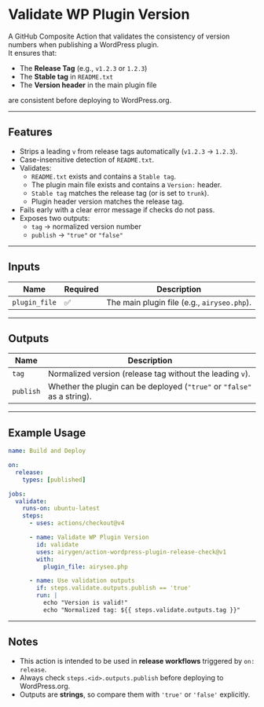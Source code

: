 # Validate WP Plugin Version

A GitHub Composite Action that validates the consistency of version numbers when publishing a WordPress plugin.  
It ensures that:

- The **Release Tag** (e.g., `v1.2.3` or `1.2.3`)  
- The **Stable tag** in `README.txt`  
- The **Version header** in the main plugin file  

are consistent before deploying to WordPress.org.

---

## Features

- Strips a leading `v` from release tags automatically (`v1.2.3` → `1.2.3`).  
- Case-insensitive detection of `README.txt`.  
- Validates:
  - `README.txt` exists and contains a `Stable tag`.  
  - The plugin main file exists and contains a `Version:` header.  
  - `Stable tag` matches the release tag (or is set to `trunk`).  
  - Plugin header version matches the release tag.  
- Fails early with a clear error message if checks do not pass.  
- Exposes two outputs:
  - `tag` → normalized version number  
  - `publish` → `"true"` or `"false"`

---

## Inputs

| Name | Required | Description 
|--- | --- | --- |
| `plugin_file` | ✅ | The main plugin file (e.g., `airyseo.php`). |

---

## Outputs

| Name | Description|
| --- | --- |
| `tag` | Normalized version (release tag without the leading `v`). |
| `publish` | Whether the plugin can be deployed (`"true"` or `"false"` as a string). |

---

## Example Usage

```yaml
name: Build and Deploy

on:
  release:
    types: [published]

jobs:
  validate:
    runs-on: ubuntu-latest
    steps:
      - uses: actions/checkout@v4

      - name: Validate WP Plugin Version
        id: validate
        uses: airygen/action-wordpress-plugin-release-check@v1
        with:
          plugin_file: airyseo.php

      - name: Use validation outputs
        if: steps.validate.outputs.publish == 'true'
        run: |
          echo "Version is valid!"
          echo "Normalized tag: ${{ steps.validate.outputs.tag }}"
```

---

## Notes

- This action is intended to be used in **release workflows** triggered by `on: release`.  
- Always check `steps.<id>.outputs.publish` before deploying to WordPress.org.  
- Outputs are **strings**, so compare them with `'true'` or `'false'` explicitly.  